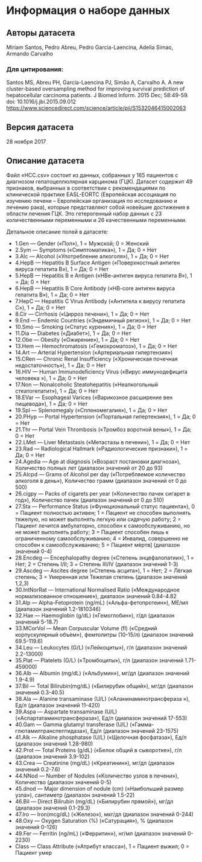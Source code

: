 # Информация о наборе данных

## Авторы датасета
Miriam Santos, Pedro Abreu, Pedro Garcia-Laencina, Adelia Simao, Armando Carvalho

### Для цитирования: 
Santos MS, Abreu PH, García-Laencina PJ, Simão A, Carvalho A. A new cluster-based oversampling method for improving survival prediction of hepatocellular carcinoma patients. J Biomed Inform. 2015 Dec; 58:49-59. doi: 10.1016/j.jbi.2015.09.012
https://www.sciencedirect.com/science/article/pii/S1532046415002063

## Версия датасета

28 ноября 2017

## Описание датасета
Файл «HCC.csv» состоит из данных, собранных у 165 пациентов с диагнозом гепатоцеллюлярная карцинома (ГЦК). Датасет содержит 49 признаков, выбранных в соответствии с рекомендациями по клинической практике EASL-EORTC (Европейская ассоциация по изучению печени – Европейская организация по исследованию и лечению рака), которые представляют собой новейшие достижения в области лечения ГЦК. Это гетерогенный набор данных с 23 количественными переменными и 26 качественными переменными.

Детальное описание полей в датасете:
- 1.Gen — Gender («Пол»), 1 = Мужской; 0 = Женский
- 2.Sym — Symptoms («Симптоматика»), 1 = Да; 0 = Нет
- 3.Alc — Alcohol («Употребление алкоголя»), 1 = Да; 0 = Нет
- 4.HepB — Hepatitis B Surface Antigen («Поверхностный антиген вируса гепатита В»), 1 = Да; 0 = Нет
- 5.HepB — Hepatitis B e Antigen («HBе-антиген вируса гепатита В»), 1 = Да; 0 = Нет
- 6.HepB — Hepatitis B Core Antibody («HB-core антиген вируса гепатита В»), 1 = Да; 0 = Нет
- 7.HepC — Hepatitis C Virus Antibody («Антитела к вирусу гепатита C»), 1 = Да; 0 = Нет
- 8.Cir — Cirrhosis («Цирроз печени»), 1 = Да; 0 = Нет
- 9.End — Endemic Countries («Эндемичный регион»), 1 = Да; 0 = Нет
- 10.Smo — Smoking («Статус курения»), 1 = Да; 0 = Нет
- 11.Dia — Diabetes («Диабет»), 1 = Да; 0 = Нет
- 12.Obe — Obesity («Ожирение»), 1 = Да; 0 = Нет
- 13.Hem — Hemochromatosis («Гемохроматоз»), 1 = Да; 0 = Нет
- 14.Art — Arterial Hypertension («Артериальная гипертензия»)
- 15.CRen — Chronic Renal Insufficiency («Хроническая почечная недостаточность»), 1 = Да; 0 = Нет
- 16.HIV — Human Immunodeficiency Virus («Вирус иммунодефицита человека »), 1 = Да; 0 = Нет
- 17.Non — Nonalcoholic Steatohepatitis («Неалкогольный стеатогепатит»), 1 = Да; 0 = Нет
- 18.EVar — Esophageal Varices («Варикозное расширение вен пищевода»), 1 = Да; 0 = Нет
- 19.Spl — Splenomegaly («Спленомегалия»), 1 = Да; 0 = Нет
- 20.PHyp — Portal Hypertension («Портальная гипертензия»), 1 = Да; 0 = Нет
- 21.Thr — Portal Vein Thrombosis («Тромбоз воротной вены»), 1 = Да; 0 = Нет
- 22.LMet — Liver Metastasis («Метастазы в печени»), 1 = Да; 0 = Нет
- 23.Rad — Radiological Hallmark («Радиологические признаки»), 1 = Да; 0 = Нет
- 24.Agedia — Age at diagnosis («Возраст постановки диагноза»), Количество полных лет (диапазон значений от 20 до 93)
- 25.Alcpd — Grams of Alcohol per day («Потребляемое количество алкоголя в день»), Количество грамм (диапазон значений от 0 до 500)
- 26.cigpy — Packs of cigarets per year («Количество пачек сигарет в год»), Количество пачек (диапазон значений от 0 до 510)
- 27.Sta — Performance Status («Функциональный статус пациента»), 0 = Пациент полностью активен; 1 = Пациент не способен выполнять тяжелую, но может выполнять легкую или сидячую работу; 2 = Пациент лечится амбулаторно, способен к самообслуживанию, но не может выполнять работу; 3 = Пациент способен лишь к ограниченному самообслуживанию; 4 = Инвалид, совершенно не способен к самообслуживанию; 5 = Пациент мѐртв] (диапазон значений 0-4)
- 28.Encdeg — Encephalopathy degree («Степень энцефалопатии»), 1 = Нет; 2 = Степень I/II; 3 = Степень III/IV (диапазон значений 1-3)
- 29.Ascdeg — Ascites degree («Степень асцита»), 1 = Нет; 2 = Лѐгкая степень; 3 = Умеренная или Тяжелая степень (диапазон значений 1,2,3)
- 30.IntNorRat — International Normalised Ratio («Международное нормализованное отношение»), диапазон значений 0.84-4.82
- 31.Alp — Alpha-Fetoprotein (ng/mL) («Альфа-фетопротеин»), МЕ/мл (диапазон значений 1.2-1810346)
- 32.Hae — Haemoglobin (g/dL) («Гемоглобин»), г/дл (диапазон значений 5-18.7)
- 33.MCorVol — Mean Corpuscular Volume (fl) («Средний корпускулярный объѐм»), фемтолитры (10-15/л) (диапазон значений 69.5-119.6)
- 34.Leu — Leukocytes (G/L) («Лейкоциты»), г/л (диапазон значений 2.2-13000)
- 35.Plat — Platelets (G/L) («Тромбоциты»), г/л (диапазон значений 1.71-459000)
- 36.Alb — Albumin (mg/dL) («Альбумин»), мг/дл (диапазон значений 1.9-4.9)
- 37.Bil — Total Bilirubin(mg/dL) («Билирубин общий»), мг/дл (диапазон значений 0.3-40.5)
- 38.Ala — Alanine transaminase (U/L) («Аланинаминотрансфераза »), Ед/л (диапазон значений 11-420)
- 39.Aspa — Aspartate transaminase (U/L) («Аспартатаминотрансфераза»), Ед/л (диапазон значений 17-553)
- 40.Gam — Gamma glutamyl transferase (U/L) («Гамма-глютамилтранспептидаза»), Ед/л (диапазон значений 23-1575)
- 41.Alk — Alkaline phosphatase (U/L) («Щелочная фосфатаза»), Ед/л (диапазон значений 1.28-980)
- 42.Prot — Total Proteins (g/dL) («Белок общий в сыворотке»), г/л (диапазон значений 3.9-102)
- 43.Crea — Creatinine (mg/dL) («Креатинин»), мг/дл (диапазон значений 0.2-7.6)
- 44.NNod — Number of Nodules («Количество узлов в печени»), Количество (диапазон значений 0-5)
- 45.dnod — Major dimension of nodule (cm) («Наибольший размер узла»), сантиметр (диапазон значений 1.5-22)
- 46.Bil — Direct Bilirubin (mg/dL) («Билирубин прямой»), мг/дл (диапазон значений 0.1-29.3)
- 47.Iro — Iron(mcg/dL) («Железо»), мкг/дл (диапазон значений 0-244)
- 48.Oxy — Oxygen Saturation (%) («Сатурация»), % (диапазон значений 0-126)
- 49.Fer — Ferritin (ng/mL) («Ферритин»), нг/мл (диапазон значений 0-2230)
- Class — Class Attribute («Атрибут класса»), 1 = Пациент выжил; 0 = Пациент умер
